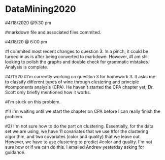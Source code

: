 # DataMining2020

#4/18/2020 @9:30 pm

#markdown file and associated files commited.

#4/18/20 @ 6:00 pm

#I commited most recent changes to question 3. In a pinch, it could be turned in as is after being converted to markdown. However,
#I am still looking to polish the graphs and double check for grammatic mistakes. Analysis is complete.

#4/11/20
#I'm currently working on question 3 for homework 3. It asks me to classify different types of wine through clustering and principle
#components analysis (CPA). He haven't started the CPA chapter yet; Dr. Scott only briefly mentioned how it works.

#I'm stuck on this problem.

#1) I'm waiting until we start the chapter on CPA before I can really finish the problem.

#2) I'm not sure how to do the part on clustering. Essentially, for the data set we are using, we have 11 covariates that we use
#for the clustering algorithm, and two covariates (color and quality) that we leave out. However, we have to use clustering to predict
#color and quality. I'm not sure how or if we can do this. I emailed Andrew yesterday asking for guidance.
